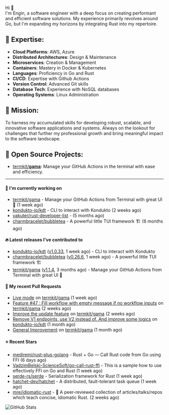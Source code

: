 Hi 👋\
I'm Engin, a software engineer with a deep focus on creating performant and efficient software solutions. My experience primarily revolves around Go, but I'm expanding my horizons by integrating Rust into my repertoire.

## 📌 Expertise:

- **Cloud Platforms**: AWS, Azure
- **Distributed Architectures**: Design & Maintenance
- **Microservices**: Creation & Management
- **Containers**: Mastery in Docker & Kubernetes
- **Languages**: Proficiency in Go and Rust
- **CI/CD**: Expertise with Github Actions
- **Version Control**: Advanced Git skills
- **Database Tech**: Experience with NoSQL databases
- **Operating Systems**: Linux Administration

## 🎯 Mission:

To harness my accumulated skills for developing robust, scalable, and innovative software applications and systems. Always on the lookout for challenges that further my professional growth and bring meaningful impact to the software landscape.

## 🧪 Open Source Projects:

- [termkit/**gama**](https://github.com/termkit/gama): Manage your GitHub Actions in the terminal with ease and efficiency.

---

#### 🚧 I'm currently working on

- [termkit/gama](https://github.com/termkit/gama) - Manage your GitHub Actions from Terminal with great UI 🧪 (1 week ago)
- [kondukto-io/kdt](https://github.com/kondukto-io/kdt) - CLI to interact with Kondukto (2 weeks ago)
- [yakuter/rust-developer-list](https://github.com/yakuter/rust-developer-list) -  (5 months ago)
- [charmbracelet/bubbletea](https://github.com/charmbracelet/bubbletea) - A powerful little TUI framework 🏗 (6 months ago)

#### 🔥 Latest releases I've contributed to

- [kondukto-io/kdt](https://github.com/kondukto-io/kdt) ([v1.0.33](https://github.com/kondukto-io/kdt/releases/tag/v1.0.33), 1 week ago) - CLI to interact with Kondukto
- [charmbracelet/bubbletea](https://github.com/charmbracelet/bubbletea) ([v0.26.6](https://github.com/charmbracelet/bubbletea/releases/tag/v0.26.6), 1 week ago) - A powerful little TUI framework 🏗
- [termkit/gama](https://github.com/termkit/gama) ([v1.1.4](https://github.com/termkit/gama/releases/tag/v1.1.4), 3 months ago) - Manage your GitHub Actions from Terminal with great UI 🧪

#### 🔀 My recent Pull Requests

- [Live mode](https://github.com/termkit/gama/pull/65) on [termkit/gama](https://github.com/termkit/gama) (1 week ago)
- [Feature #47 : Fill workflow with empty message if no workflow inputs](https://github.com/termkit/gama/pull/62) on [termkit/gama](https://github.com/termkit/gama) (2 weeks ago)
- [Improve the update feature](https://github.com/termkit/gama/pull/61) on [termkit/gama](https://github.com/termkit/gama) (2 weeks ago)
- [Remove V1 endpoints, use V2 instead of. And improve some logics](https://github.com/kondukto-io/kdt/pull/101) on [kondukto-io/kdt](https://github.com/kondukto-io/kdt) (1 month ago)
- [General Improvement](https://github.com/termkit/gama/pull/57) on [termkit/gama](https://github.com/termkit/gama) (1 month ago)

#### ⭐ Recent Stars

- [mediremi/rust-plus-golang](https://github.com/mediremi/rust-plus-golang) - Rust &#43; Go — Call Rust code from Go using FFI (6 days ago)
- [VadzimBelski-ScienceSoft/go-call-rust-ffi](https://github.com/VadzimBelski-ScienceSoft/go-call-rust-ffi) - This is a sample how to use effectively FFI on Go and Rust (1 week ago)
- [serde-rs/serde](https://github.com/serde-rs/serde) - Serialization framework for Rust (1 week ago)
- [hatchet-dev/hatchet](https://github.com/hatchet-dev/hatchet) - A distributed, fault-tolerant task queue (1 week ago)
- [mre/idiomatic-rust](https://github.com/mre/idiomatic-rust) - 🦀 A peer-reviewed collection of articles/talks/repos which teach concise, idiomatic Rust. (2 weeks ago)

![GitHub Stats](http://github-profile-summary-cards.vercel.app/api/cards/profile-details?username=canack&theme=gotham)
